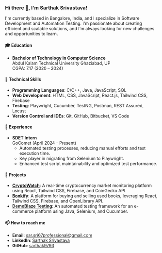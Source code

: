 ### Hi there 👋, I'm Sarthak Srivastava!

I'm currently based in Bangalore, India, and I specialize in Software Development and Automation Testing. I'm passionate about creating efficient and scalable solutions, and I'm always looking for new challenges and opportunities to learn.

#### 🎓 Education
- **Bachelor of Technology in Computer Science**\
  Abdul Kalam Technical University Ghaziabad, UP\
  CGPA: 7.17 (2020 – 2024)

#### 🔧 Technical Skills
- **Programming Languages**: C/C++, Java, JavaScript, SQL
- **Web Development**: HTML, CSS, JavaScript, React.js, Tailwind CSS, Firebase
- **Testing**: Playwright, Cucumber, TestNG, Postman, REST Assured, Locust
- **Version Control and IDEs**: Git, GitHub, Bitbucket, VS Code

#### 💼 Experience
- **SDET Intern**\
  GoComet (April 2024 - Present)
  - Automated testing processes, reducing manual efforts and test execution time.
  - Key player in migrating from Selenium to Playwright.
  - Enhanced test script maintainability and optimized test performance.

#### 🚀 Projects
- **[CryptoWatch](https://cryptowatch-8756.firebaseapp.com/)**: A real-time cryptocurrency market monitoring platform using React, Tailwind CSS, Firebase, and CoinGecko API.
- **[Bookify](https://bookify-cea64.firebaseapp.com/)**: A platform for buying and selling used books, leveraging React, Tailwind CSS, Firebase, and OpenLibrary API.
- **[DemoBlaze Testing](https://github.com/sarthak9793/DemoBlazeTesting)**: An automated testing framework for an e-commerce platform using Java, Selenium, and Cucumber.

#### 📫 How to reach me
- **Email**: [sar.sri67professional@gmail.com](mailto:sar.sri67professional@gmail.com)
- **LinkedIn**: [Sarthak Srivastava](https://www.linkedin.com/in/sarthak-srivastava-242265220/)
- **GitHub**: [sarthak9793](https://github.com/sarthak9793)
